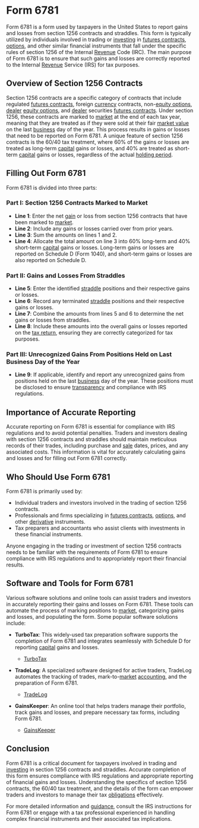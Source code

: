 # Form 6781

Form 6781 is a form used by taxpayers in the United States to report gains and losses from section 1256 contracts and straddles. This form is typically utilized by individuals involved in trading or [investing](../i/investing.md) in [futures contracts](../f/futures_contracts.md), [options](../o/options.md), and other similar financial instruments that fall under the specific rules of section 1256 of the Internal [Revenue](../r/revenue.md) Code (IRC). The main purpose of Form 6781 is to ensure that such gains and losses are correctly reported to the Internal [Revenue](../r/revenue.md) Service (IRS) for tax purposes.

## Overview of Section 1256 Contracts

Section 1256 contracts are a specific category of contracts that include regulated [futures contracts](../f/futures_contracts.md), foreign [currency](../c/currency.md) contracts, non-[equity options](../e/equity_options.md), [dealer](../d/dealer.md) [equity options](../e/equity_options.md), and [dealer](../d/dealer.md) securities [futures contracts](../f/futures_contracts.md). Under section 1256, these contracts are marked to [market](../m/market.md) at the end of each tax year, meaning that they are treated as if they were sold at their fair [market value](../m/market_value.md) on the last [business](../b/business.md) day of the year. This process results in gains or losses that need to be reported on Form 6781. A unique feature of section 1256 contracts is the 60/40 tax treatment, where 60% of the gains or losses are treated as long-term [capital](../c/capital.md) gains or losses, and 40% are treated as short-term [capital](../c/capital.md) gains or losses, regardless of the actual [holding period](../h/holding_period.md).

## Filling Out Form 6781

Form 6781 is divided into three parts:

### Part I: Section 1256 Contracts Marked to Market
- **Line 1**: Enter the net [gain](../g/gain.md) or loss from section 1256 contracts that have been marked to [market](../m/market.md).
- **Line 2**: Include any gains or losses carried over from prior years.
- **Line 3**: Sum the amounts on lines 1 and 2.
- **Line 4**: Allocate the total amount on line 3 into 60% long-term and 40% short-term [capital](../c/capital.md) gains or losses. Long-term gains or losses are reported on Schedule D (Form 1040), and short-term gains or losses are also reported on Schedule D.

### Part II: Gains and Losses From Straddles
- **Line 5**: Enter the identified [straddle](../s/straddle.md) positions and their respective gains or losses.
- **Line 6**: Record any terminated [straddle](../s/straddle.md) positions and their respective gains or losses.
- **Line 7**: Combine the amounts from lines 5 and 6 to determine the net gains or losses from straddles.
- **Line 8**: Include these amounts into the overall gains or losses reported on the [tax return](../t/tax_return.md), ensuring they are correctly categorized for tax purposes.

### Part III: Unrecognized Gains From Positions Held on Last Business Day of the Year
- **Line 9**: If applicable, identify and report any unrecognized gains from positions held on the last [business](../b/business.md) day of the year. These positions must be disclosed to ensure [transparency](../t/transparency.md) and compliance with IRS regulations.

## Importance of Accurate Reporting

Accurate reporting on Form 6781 is essential for compliance with IRS regulations and to avoid potential penalties. Traders and investors dealing with section 1256 contracts and straddles should maintain meticulous records of their trades, including purchase and [sale](../s/sale.md) dates, prices, and any associated costs. This information is vital for accurately calculating gains and losses and for filling out Form 6781 correctly.

## Who Should Use Form 6781

Form 6781 is primarily used by:
- Individual traders and investors involved in the trading of section 1256 contracts.
- Professionals and firms specializing in [futures contracts](../f/futures_contracts.md), [options](../o/options.md), and other [derivative](../d/derivative.md) instruments.
- Tax preparers and accountants who assist clients with investments in these financial instruments.

Anyone engaging in the trading or investment of section 1256 contracts needs to be familiar with the requirements of Form 6781 to ensure compliance with IRS regulations and to appropriately report their financial results.

## Software and Tools for Form 6781

Various software solutions and online tools can assist traders and investors in accurately reporting their gains and losses on Form 6781. These tools can automate the process of marking positions to [market](../m/market.md), categorizing gains and losses, and populating the form. Some popular software solutions include:

- **TurboTax**: This widely-used tax preparation software supports the completion of Form 6781 and integrates seamlessly with Schedule D for reporting [capital](../c/capital.md) gains and losses.
  - [TurboTax](https://turbotax.intuit.com/)
  
- **TradeLog**: A specialized software designed for active traders, TradeLog automates the tracking of trades, mark-to-[market](../m/market.md) [accounting](../a/accounting.md), and the preparation of Form 6781.
  - [TradeLog](https://www.tradelogsoftware.com/)
  
- **GainsKeeper**: An online tool that helps traders manage their portfolio, track gains and losses, and prepare necessary tax forms, including Form 6781.
  - [GainsKeeper](https://www.gainskeeper.com/)

## Conclusion

Form 6781 is a critical document for taxpayers involved in trading and [investing](../i/investing.md) in section 1256 contracts and straddles. Accurate completion of this form ensures compliance with IRS regulations and appropriate reporting of financial gains and losses. Understanding the specifics of section 1256 contracts, the 60/40 tax treatment, and the details of the form can empower traders and investors to manage their tax [obligations](../o/obligation.md) effectively.

For more detailed information and [guidance](../g/guidance.md), consult the IRS instructions for Form 6781 or engage with a tax professional experienced in handling complex financial instruments and their associated tax implications.